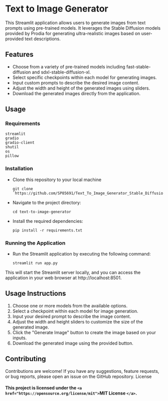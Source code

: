 # Text to Image Generator

This Streamlit application allows users to generate images from text prompts using pre-trained models. It leverages the Stable Diffusion models provided by Prodia for generating ultra-realistic images based on user-provided text descriptions.

## Features

- Choose from a variety of pre-trained models including fast-stable-diffusion and sdxl-stable-diffusion-xl.
- Select specific checkpoints within each model for generating images.
- Input custom prompts to describe the desired image content.
- Adjust the width and height of the generated images using sliders.
- Download the generated images directly from the application.

## Usage

### Requirements

```
streamlit
gradio
gradio-client
shutil
os
pillow
```

### Installation

- Clone this repository to your local machine

  ```
  git clone `https://github.com/SP85691/Text_To_Image_Generator_Stable_Diffusion.git`

  ```
- Navigate to the project directory:

  ```
  cd text-to-image-generator

  ```
- Install the required dependencies:

  ```
  pip install -r requirements.txt
  ```

### Running the Application

- Run the Streamlit application by executing the following command:
  ```
  streamlit run app.py
  ```

This will start the Streamlit server locally, and you can access the application in your web browser at http://localhost:8501.

## Usage Instructions

1. Choose one or more models from the available options.
2. Select a checkpoint within each model for image generation.
3. Input your desired prompt to describe the image content.
4. Adjust the width and height sliders to customize the size of the generated image.
5. Click the "Generate Image" button to create the image based on your inputs.
6. Download the generated image using the provided button.

## Contributing

Contributions are welcome! If you have any suggestions, feature requests, or bug reports, please open an issue on the GitHub repository.
License

#### This project is licensed under the `<a href="https://opensource.org/license/mit">`MIT License `</a>`.
